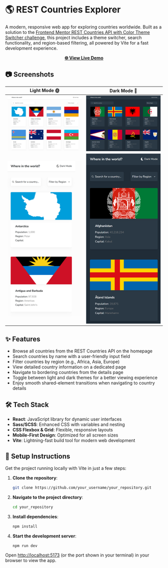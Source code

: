# 🌎 REST Countries Explorer

A modern, responsive web app for exploring countries worldwide. Built as a solution to the [Frontend Mentor REST Countries API with Color Theme Switcher challenge](https://www.frontendmentor.io/challenges/rest-countries-api-with-color-theme-switcher-5cacc469fec04111f7b848ca), this project includes a theme switcher, search functionality, and region-based filtering, all powered by Vite for a fast development experience.

<div align="center">
  <a href="https://subtle-hummingbird-32d271.netlify.app/" target="_blank"><strong>🌐 View Live Demo</strong></a>
</div>

## 📷 Screenshots

| Light Mode 🌞                                  | Dark Mode 🌙                                 |
| ---------------------------------------------- | -------------------------------------------- |
| ![Light Mode](./screenshots/light-desktop.png) | ![Dark Mode](./screenshots/dark-desktop.png) |
| ![Light Mode](./screenshots/light-mobile.png)  | ![Dark Mode](./screenshots/dark-mobile.png)  |

## ✨ Features

-   Browse all countries from the REST Countries API on the homepage
-   Search countries by name with a user-friendly input field
-   Filter countries by region (e.g., Africa, Asia, Europe)
-   View detailed country information on a dedicated page
-   Navigate to bordering countries from the details page
-   Toggle between light and dark themes for a better viewing experience
-   Enjoy smooth shared-element transitions when navigating to country details

## 🛠 Tech Stack

-   **React**: JavaScript library for dynamic user interfaces
-   **Sass/SCSS**: Enhanced CSS with variables and nesting
-   **CSS Flexbox & Grid**: Flexible, responsive layouts
-   **Mobile-First Design**: Optimized for all screen sizes
-   **Vite**: Lightning-fast build tool for modern web development

## 🚀 Setup Instructions

Get the project running locally with Vite in just a few steps:

1. **Clone the repository**:
    ```bash
    git clone https://github.com/your_username/your_repository.git
    ```
2. **Navigate to the project directory**:
    ```bash
    cd your_repository
    ```
3. **Install dependencies**:
    ```bash
    npm install
    ```
4. **Start the development server**:
    ```bash
    npm run dev
    ```

Open [http://localhost:5173](http://localhost:5173) (or the port shown in your terminal) in your browser to view the app.
